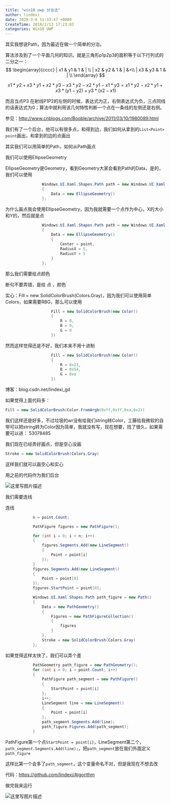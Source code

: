 ```yaml
---
title: "win10 uwp 分治法"
author: lindexi
date: 2020-3-8 11:33:47 +0800
CreateTime: 2018/2/13 17:23:03
categories: Win10 UWP
---
```



<!--more-->


<!-- CreateTime:2018/2/13 17:23:03 -->


<div id="toc"></div>

其实我想说Path，因为最近在做一个简单的分治。

算法涉及到了一个平面几何的知识。就是三角形p1p2p3的面积等于以下行列式的二分之一： 
$$
\begin{array}{cccc} 
| x1 & y1 & 1 & | \\
| x2 & y2 & 1 & | &=\\
| x3 & y3 & 1 & | \\
\end{array}
$$


 $$x1*y2+x3*y1+x2*y3-x3*y2-x2*y1-x1*y3  = x1*y2-x2*y1+x3*(y1-y2)+y3*(x2-x1)$$
 
而且当点P3 在射线P1P2的左侧的时候，表达式为正，右侧表达式为负，三点同线的话表达式为0；算法中就利用该几何特性判断一个点在一条线的左侧还是右侧。

参见：http://www.cnblogs.com/Booble/archive/2011/03/10/1980089.html

我们有了一个后台，他可以有很多点，和得到边，我们如何从拿到的`List<Point> point`画出，和拿到的边的点画出

其实我们可以用简单的Path，如何从Path画点

我们可以使用EllipseGeometry

EllipseGeometry是Geometry，看到Geometry大家会看到Path的Data，是的，我们可以使用

```csharp
                Windows.UI.Xaml.Shapes.Path path = new Windows.UI.Xaml.Shapes.Path
                {
                    Data = new EllipseGeometry()
                };
```

为什么画点我会使用EllipseGeometry，因为我就需要一个点作为中心，X的大小和Y的，然后就是点

```csharp
                Windows.UI.Xaml.Shapes.Path path = new Windows.UI.Xaml.Shapes.Path
                {
                    Data = new EllipseGeometry()
                    {
                        Center = point,
                        RadiusX = 5,
                        RadiusY = 5
                    }
                };
```

那么我们需要给点颜色

断句不要弄错，是给 点 ，颜色

实心：Fill = new SolidColorBrush(Colors.Gray)，因为我们可以使用简单Colors，如果需要RBG，那么可以使用

```csharp
                    Fill = new SolidColorBrush(new Color()
                    {
                        R = 0,
                        B = 0,
                        G = 0
                    })
```

然而这样觉得还是不好，我们本来不用十进制

```csharp
                    Fill = new SolidColorBrush(new Color()
                    {
                        R = 0x23,
                        B = 0x54,
                        G = 0xa
                    })
```

博客：blog.csdn.net/lindexi_gd

如果觉得上面代码多：

```csharp
Fill = new SolidColorBrush(Color.FromArgb(0xff,0xff,0xa,0x2))
```

我们这样还是好多，不过垃圾的wr没有给我们string转Color，工藤给我微软的自带可以把string转为Color因为简单，我就没有写，现在想要，找了很久，如果需要可以进： 53078485

我们现在已经弄好画点，但是空心没画

```csharp
Stroke = new SolidColorBrush(Colors.Gray)
```

这样我们就可以画空心和实心

用之前的代码作为我们后台

![这里写图片描述](http://img.blog.csdn.net/20160523191436593)

我们需要连线

连线

```csharp
            n = point.Count;

            PathFigure figures = new PathFigure();

            for (int i = 0; i < n; i++)
            {
                figures.Segments.Add(new LineSegment()
                {
                    Point = point[i]
                });
            }
            figures.Segments.Add(new LineSegment()
            {
                Point = point[0]
            });
            figures.StartPoint = point[0];

            Windows.UI.Xaml.Shapes.Path path_figure = new Path()
            {
                Data = new PathGeometry()
                {
                    Figures = new PathFigureCollection()
                    {
                        figures
                    }
                },
                Stroke = new SolidColorBrush(Colors.Gray)
            };
```


如果觉得这样太快了，我们可以弄个差

```csharp
            PathGeometry path_figure = new PathGeometry();
            for (int i = 0; i < point.Count; i++)
            {
                PathFigure path_segment = new PathFigure()
                {
                    StartPoint = point[i]
                };
                i++;
                LineSegment line = new LineSegment()
                {
                    Point = point[i]
                };
                path_segment.Segments.Add(line);
                path_figure.Figures.Add(path_segment);
            }
```

PathFigure第一个点`StartPoint = point[i]`，LineSegment第二个，`path_segment.Segments.Add(line);`，把`path_segment`放在我们外面定义`path_figure`

这样比第一个会多了`path_segment`，这个变量命名不对，但是我现在不想去改

代码：https://github.com/lindexi/Algorithm

做完我来运行

![这里写图片描述](http://img.blog.csdn.net/20160523191446249)


